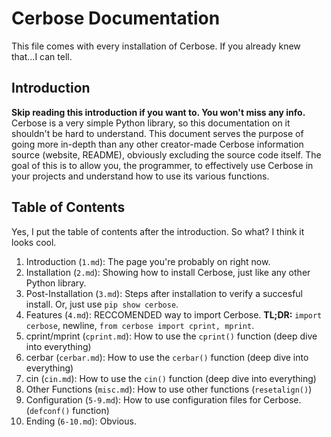 # Cerbose Documentation
This file comes with every installation of Cerbose. If you already knew that...I can tell.

## Introduction
**Skip reading this introduction if you want to. You won't miss any info.**  
Cerbose is a very simple Python library, so this documentation on it shouldn't be hard to understand. This document serves the purpose of going more in-depth than any other creator-made Cerbose information source (website, README), obviously excluding the source code itself. The goal of this is to allow you, the programmer, to effectively use Cerbose in your projects and understand how to use its various functions.  

## Table of Contents
Yes, I put the table of contents after the introduction. So what? I think it looks cool.
1. Introduction (`1.md`): The page you're probably on right now.
2. Installation (`2.md`): Showing how to install Cerbose, just like any other Python library.
3. Post-Installation (`3.md`): Steps after installation to verify a succesful install. Or, just use `pip show cerbose`.
4. Features (`4.md`): RECCOMENDED way to import Cerbose. **TL;DR:**  `import cerbose`, newline, `from cerbose import cprint, mprint`.
5. cprint/mprint (`cprint.md`): How to use the `cprint()` function (deep dive into everything)
6. cerbar (`cerbar.md`): How to use the `cerbar()` function (deep dive into everything)
7. cin (`cin.md`): How to use the `cin()` function (deep dive into everything)
8. Other Functions (`misc.md`): How to use other functions (`resetalign()`)
9. Configuration (`5-9.md`): How to use configuration files for Cerbose. (`defconf()` function)
10. Ending (`6-10.md`): Obvious.
